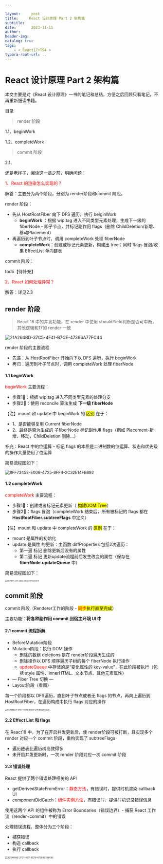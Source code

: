 ```yaml
---

layout:     post
title:     React 设计原理 Part 2 架构篇
subtitle:  
date:       2023-11-11
author:     
header-img: 
catalog: true
tags:
    - < React17+TS4 >
typora-root-url: ..
---
```




# React 设计原理 Part 2 架构篇

本文主要是对《React 设计原理》一书的笔记和总结，方便之后回顾只看笔记，不再重新细读书籍。

目录

> render 阶段

1.1、beginWork

1.2、completeWork

> commit 阶段

2.1、



还是老样子，阅读这一章之前，明确问题：

<span style="color:red">1、React 的渲染怎么实现的？</span>

解答：主要分为两个阶段，分别为 render阶段和commit 阶段。

render 阶段：

- 先从 HostRootFiber 向下 DFS 遍历，执行 beiginWork
    - **beginWork** ：根据 wip.tag 进入不同类型元素处理，生成下一级的 fiberNode - 即子节点，并标记副作用 flags（删除 ChildDeletion/新增、移动Placement）
- 再遍历到叶子节点时，调用 completeWork 处理 fiberNode
    - **completeWork**：创建或标记元素更新，构建出 tree；同时 flags 冒泡/收集 EffectList 单向链表

commit 阶段：

todo【待补充】



<span style="color:red">2、React 如何处理异常？</span>

解答：详见2.3



## render 阶段

> React 18 中的并发功能，在 render 中使用 shouldYield判断是否可中断，其他逻辑和17的 render 一致

![21A264BD-37C5-4F41-B7CE-47366A77FC44](/../img/assets_2023/21A264BD-37C5-4F41-B7CE-47366A77FC44.png)

render 阶段的主要流程

- 先递：从 HostRootFiber 开始向下以 DFS 遍历，执行 beginWork
- 再归：遍历到叶子节点时，调用 completeWork 处理 fiberNode



#### 1.1 beginWork

<span style="color:red">beginWork</span> 主要流程：

- 步骤1⃣️：根据 wip.tag 进入不同类型元素的处理分支
- 步骤2⃣️：使用 reconcile 算法生成 **下一级 fiberNode**

【注】mount 和 update 中 beginWork 的 <span style="background-color: yellow">区别</span> 在于：

- 1、是否能够复用 Current fiberNode
- 2、最终是否为生成的 子fiberNode 标记副作用 flags（例如 Placement-新增、移动，ChildDeletion 删除…）

补充：React 中的位运算 - 标记 flags 的本质是二进制数的位运算、状态和优先级的操作大量使用了位运算

简易流程图如下：

<img src="/../img/assets_2023/8FF73452-E006-4725-8FF4-2C32E14FB692.webp" alt="8FF73452-E006-4725-8FF4-2C32E14FB692" style="zoom:93%;" />

#### 1.2 completeWork

<span style="color:red">completeWork</span> 主要流程：

- 步骤1⃣️：创建或者标记元素更新（ <span style="background-color: yellow">构建DOM Tree</span>）
- 步骤2⃣️：flags 冒泡（completeWork 结束后，所有被标记的 flags 都在 **HostRootFiber.subtreeFlags** 中定义）

【注】mount 和 update 中 completeWork 的 <span style="background-color: yellow">区别</span> 在于：

- mount 是属性的初始化
- update 是属性 的更新：主函数 diffProperties 包括2次遍历：
    - 第一遍 标记 删除更新后没有的属性
    - 第二遍 标记 更新update流程前后发生改变的属性（保存在 **fiberNode.updateQueue** 中）

简易流程图如下：

<img src="/../img/assets_2023/61671B77-2873-4B68-B3EB-D1F70A160F1F.webp" alt="61671B77-2873-4B68-B3EB-D1F70A160F1F" style="zoom:37%;" />

## commit 阶段

commit 阶段（Renderer工作的阶段 -  <span style="background-color: yellow"><span style="color:red">同步</span>执行直至完成</span>）

主要功能：**将各种副作用 commit 到宿主环境 UI 中**



#### 2.1 commit 流程拆解

- BeforeMutation阶段
- Mutation阶段：执行 DOM 操作
    - 删除的数组 deletions 是在 render阶段遍历生成的
    - 删除操作以 DFS 顺序遍历子树的每个 fiberNode 执行操作
    - <span style="color:red">updateQueue</span> 中存储的是“变化属性的 key-value”，在此阶段被执行（包括 style 属性、innerHTML、文本节点、其他元素属性）
- — Fiber Tree 切换 — 
- Layout阶段（看图）

每一个阶段都以 DFS遍历，直到叶子节点或者无 flags 的节点，再向上遍历到 HostRootFiber，在遍历构成中执行 flags 对应的操作

<img src="/../img/assets_2023/FC79BECF-6FE7-4076-B5D6-C7F3ED2402CC.png" alt="FC79BECF-6FE7-4076-B5D6-C7F3ED2402CC" style="zoom:45%;" />



#### 2.2 Effect List 和 flags

在 React18 中，为了在开启并发更新后，使 render阶段可被打断，且实现多个 render 对应一个 commit 阶段，重构实现了 subtreeFlags

- 遍历链表比遍历树高效得多
- 未开启并发更新时，一次 render 阶段对应一次 commit 阶段



#### 2.3 错误处理

React 提供了两个错误处理相关的 API

- getDerivedStateFromError：<span style="color:red">静态方法</span>，有错误时，提供时机渲染 callback UI
- componentDidCatch：<span style="color:red">组件实例方法</span>，有错误时，提供时机记录错误信息

使用这两个 API 的组件被称为 Error Boundaries（错误边界）- 捕获 React 工作流（render+commit）中的错误

处理错误流程，整体分为三个阶段：

- 捕获错误
- 构造 callback
- 执行 callback



<img src="/../img/assets_2023/3D5A984E-2FD1-4671-8D78-870B90336480.png" alt="3D5A984E-2FD1-4671-8D78-870B90336480" style="zoom:50%;" />

